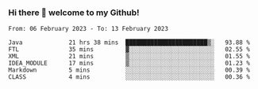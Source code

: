 ### Hi there 👋 welcome to my Github! 

<!--START_SECTION:waka-->

```text
From: 06 February 2023 - To: 13 February 2023

Java             21 hrs 38 mins  ███████████████████████▒░   93.88 %
FTL              35 mins         ▓░░░░░░░░░░░░░░░░░░░░░░░░   02.55 %
XML              21 mins         ▒░░░░░░░░░░░░░░░░░░░░░░░░   01.55 %
IDEA_MODULE      17 mins         ▒░░░░░░░░░░░░░░░░░░░░░░░░   01.23 %
Markdown         5 mins          ░░░░░░░░░░░░░░░░░░░░░░░░░   00.39 %
CLASS            4 mins          ░░░░░░░░░░░░░░░░░░░░░░░░░   00.36 %
```

<!--END_SECTION:waka-->
